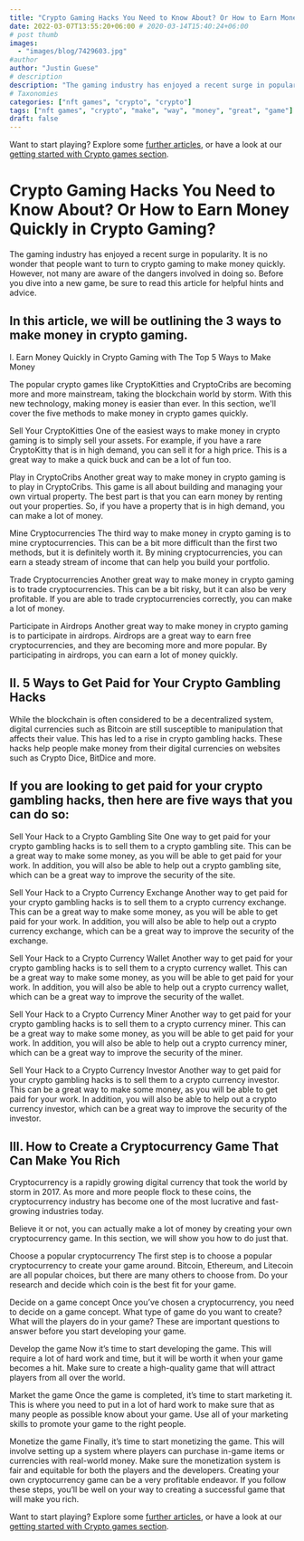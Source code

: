 ```yaml
---
title: "Crypto Gaming Hacks You Need to Know About? Or How to Earn Money Quickly in Crypto Gaming? "
date: 2022-03-07T13:55:20+06:00 # 2020-03-14T15:40:24+06:00
# post thumb
images:
  - "images/blog/7429603.jpg"
#author
author: "Justin Guese"
# description
description: "The gaming industry has enjoyed a recent surge in popularity. It is no wonder that people want to turn to crypto gaming to make money quickly. However, not many"
# Taxonomies
categories: ["nft games", "crypto", "crypto"]
tags: ["nft games", "crypto", "make", "way", "money", "great", "game"]
draft: false
---
```



Want to start playing? Explore some [further articles](/blog/), or have a look at our [getting started with Crypto games section](/services/how-do-i-get-started/).

# Crypto Gaming Hacks You Need to Know About? Or How to Earn Money Quickly in Crypto Gaming? 

The gaming industry has enjoyed a recent surge in popularity. It is no wonder that people want to turn to crypto gaming to make money quickly. However, not many are aware of the dangers involved in doing so. Before you dive into a new game, be sure to read this article for helpful hints and advice.

## In this article, we will be outlining the 3 ways to make money in crypto gaming.

I. Earn Money Quickly in Crypto Gaming with The Top 5 Ways to Make Money 

The popular crypto games like CryptoKitties and CryptoCribs are becoming more and more mainstream, taking the blockchain world by storm. With this new technology, making money is easier than ever. In this section, we'll cover the five methods to make money in crypto games quickly. 

Sell Your CryptoKitties One of the easiest ways to make money in crypto gaming is to simply sell your assets. For example, if you have a rare CryptoKitty that is in high demand, you can sell it for a high price. This is a great way to make a quick buck and can be a lot of fun too. 

Play in CryptoCribs Another great way to make money in crypto gaming is to play in CryptoCribs. This game is all about building and managing your own virtual property. The best part is that you can earn money by renting out your properties. So, if you have a property that is in high demand, you can make a lot of money. 

Mine Cryptocurrencies The third way to make money in crypto gaming is to mine cryptocurrencies. This can be a bit more difficult than the first two methods, but it is definitely worth it. By mining cryptocurrencies, you can earn a steady stream of income that can help you build your portfolio.

Trade Cryptocurrencies Another great way to make money in crypto gaming is to trade cryptocurrencies. This can be a bit risky, but it can also be very profitable. If you are able to trade cryptocurrencies correctly, you can make a lot of money. 

Participate in Airdrops Another great way to make money in crypto gaming is to participate in airdrops. Airdrops are a great way to earn free cryptocurrencies, and they are becoming more and more popular. By participating in airdrops, you can earn a lot of money quickly.

## II. 5 Ways to Get Paid for Your Crypto Gambling Hacks

While the blockchain is often considered to be a decentralized system, digital currencies such as Bitcoin are still susceptible to manipulation that affects their value. This has led to a rise in crypto gambling hacks. These hacks help people make money from their digital currencies on websites such as Crypto Dice, BitDice and more.

## If you are looking to get paid for your crypto gambling hacks, then here are five ways that you can do so: 

Sell Your Hack to a Crypto Gambling Site One way to get paid for your crypto gambling hacks is to sell them to a crypto gambling site. This can be a great way to make some money, as you will be able to get paid for your work. In addition, you will also be able to help out a crypto gambling site, which can be a great way to improve the security of the site. 

Sell Your Hack to a Crypto Currency Exchange Another way to get paid for your crypto gambling hacks is to sell them to a crypto currency exchange. This can be a great way to make some money, as you will be able to get paid for your work. In addition, you will also be able to help out a crypto currency exchange, which can be a great way to improve the security of the exchange. 

Sell Your Hack to a Crypto Currency Wallet Another way to get paid for your crypto gambling hacks is to sell them to a crypto currency wallet. This can be a great way to make some money, as you will be able to get paid for your work. In addition, you will also be able to help out a crypto currency wallet, which can be a great way to improve the security of the wallet. 

Sell Your Hack to a Crypto Currency Miner Another way to get paid for your crypto gambling hacks is to sell them to a crypto currency miner. This can be a great way to make some money, as you will be able to get paid for your work. In addition, you will also be able to help out a crypto currency miner, which can be a great way to improve the security of the miner. 

Sell Your Hack to a Crypto Currency Investor Another way to get paid for your crypto gambling hacks is to sell them to a crypto currency investor. This can be a great way to make some money, as you will be able to get paid for your work. In addition, you will also be able to help out a crypto currency investor, which can be a great way to improve the security of the investor.

## III. How to Create a Cryptocurrency Game That Can Make You Rich

Cryptocurrency is a rapidly growing digital currency that took the world by storm in 2017. As more and more people flock to these coins, the cryptocurrency industry has become one of the most lucrative and fast-growing industries today.

Believe it or not, you can actually make a lot of money by creating your own cryptocurrency game. In this section, we will show you how to do just that. 

Choose a popular cryptocurrency The first step is to choose a popular cryptocurrency to create your game around. Bitcoin, Ethereum, and Litecoin are all popular choices, but there are many others to choose from. Do your research and decide which coin is the best fit for your game.

Decide on a game concept Once you’ve chosen a cryptocurrency, you need to decide on a game concept. What type of game do you want to create? What will the players do in your game? These are important questions to answer before you start developing your game. 

Develop the game Now it’s time to start developing the game. This will require a lot of hard work and time, but it will be worth it when your game becomes a hit. Make sure to create a high-quality game that will attract players from all over the world. 

Market the game Once the game is completed, it’s time to start marketing it. This is where you need to put in a lot of hard work to make sure that as many people as possible know about your game. Use all of your marketing skills to promote your game to the right people. 

Monetize the game Finally, it’s time to start monetizing the game. This will involve setting up a system where players can purchase in-game items or currencies with real-world money. Make sure the monetization system is fair and equitable for both the players and the developers. Creating your own cryptocurrency game can be a very profitable endeavor. If you follow these steps, you’ll be well on your way to creating a successful game that will make you rich.

Want to start playing? Explore some [further articles](/blog/), or have a look at our [getting started with Crypto games section](/services/how-do-i-get-started/).

